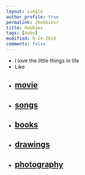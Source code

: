 ```yaml
---
layout: single
author_profile: true
permalink: /hobbies/
title: Hobbies
tags: [Hoby]
modified: 9-14-2019
comments: false
---
```


* I love the little things in life
* Like
* ## [movie](https://www.netflix.com/)
* ## [songs](https://open.spotify.com/)
* ## [books](https://www.amazon.com/)
* ## [drawings](https://www.pinterest.de/)
* ## [photography](https://www.pinterest.de/)


